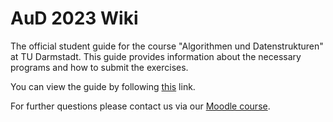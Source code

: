 # AuD 2023 Wiki
The official student guide for the course "Algorithmen und Datenstrukturen" at TU Darmstadt. This guide provides information about the
necessary programs and how to submit the exercises.

You can view the guide by following [this] link.

For further questions please contact us via our [Moodle course].

[this]: https://wiki.cryptoplexity.tu-darmstadt.de
[Moodle course]: https://moodle.informatik.tu-darmstadt.de/course/view.php?id=1399
